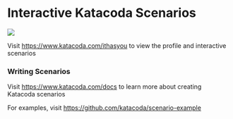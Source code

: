 # Interactive Katacoda Scenarios

[![](http://shields.katacoda.com/katacoda/ithasyou/count.svg)](https://www.katacoda.com/ithasyou "Get your profile on Katacoda.com")

Visit https://www.katacoda.com/ithasyou to view the profile and interactive scenarios

### Writing Scenarios
Visit https://www.katacoda.com/docs to learn more about creating Katacoda scenarios

For examples, visit https://github.com/katacoda/scenario-example
